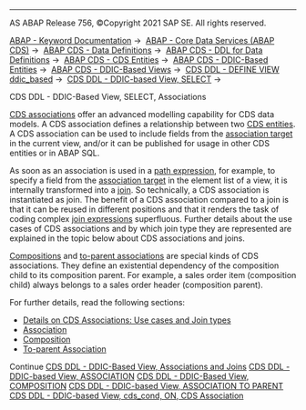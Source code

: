   

* * *

AS ABAP Release 756, ©Copyright 2021 SAP SE. All rights reserved.

[ABAP - Keyword Documentation](javascript:call_link\('abenabap.htm'\)) →  [ABAP - Core Data Services (ABAP CDS)](javascript:call_link\('abencds.htm'\)) →  [ABAP CDS - Data Definitions](javascript:call_link\('abencds_entities.htm'\)) →  [ABAP CDS - DDL for Data Definitions](javascript:call_link\('abencds_f1_ddl_syntax.htm'\)) →  [ABAP CDS - CDS Entities](javascript:call_link\('abencds_view_entity.htm'\)) →  [ABAP CDS - DDIC-Based Entities](javascript:call_link\('abencds_ddic_entity.htm'\)) →  [ABAP CDS - DDIC-Based Views](javascript:call_link\('abencds_v1_views.htm'\)) →  [CDS DDL - DEFINE VIEW ddic\_based](javascript:call_link\('abencds_define_view_v1.htm'\)) →  [CDS DDL - DDIC-based View, SELECT](javascript:call_link\('abencds_select_statement_v1.htm'\)) → 

CDS DDL - DDIC-Based View, SELECT, Associations

[CDS associations](javascript:call_link\('abencds_association_glosry.htm'\) "Glossary Entry") offer an advanced modelling capability for CDS data models. A CDS association defines a relationship between two [CDS entities](javascript:call_link\('abencds_entity_glosry.htm'\) "Glossary Entry"). A CDS association can be used to include fields from the [association target](javascript:call_link\('abenassociation_target_glosry.htm'\) "Glossary Entry") in the current view, and/or it can be published for usage in other CDS entities or in ABAP SQL.

As soon as an association is used in a [path expression](javascript:call_link\('abenpath_expression_glosry.htm'\) "Glossary Entry"), for example, to specify a field from the [association target](javascript:call_link\('abenassociation_target_glosry.htm'\) "Glossary Entry") in the element list of a view, it is internally transformed into a [join](javascript:call_link\('abenjoin_glosry.htm'\) "Glossary Entry"). So technically, a CDS association is instantiated as join. The benefit of a CDS association compared to a join is that it can be reused in different positions and that it renders the task of coding complex [join expressions](javascript:call_link\('abenjoin_expression_glosry.htm'\) "Glossary Entry") superfluous. Further details about the use cases of CDS associations and by which join type they are represented are explained in the topic below about CDS associations and joins.

[Compositions](javascript:call_link\('abencds_composition_glosry.htm'\) "Glossary Entry") and [to-parent associations](javascript:call_link\('abento_parent_association_glosry.htm'\) "Glossary Entry") are special kinds of CDS associations. They define an existential dependency of the composition child to its composition parent. For example, a sales order item (composition child) always belongs to a sales order header (composition parent).

For further details, read the following sections:

-   [Details on CDS Associations: Use cases and Join types](javascript:call_link\('abencds_assoc_join_v1.htm'\))
-   [Association](javascript:call_link\('abencds_simple_association_v1.htm'\))
-   [Composition](javascript:call_link\('abencds_composition_v1.htm'\))
-   [To-parent Association](javascript:call_link\('abencds_to_parent_assoc_v1.htm'\))

Continue
[CDS DDL - DDIC-Based View, Associations and Joins](javascript:call_link\('abencds_assoc_join_v1.htm'\))
[CDS DDL - DDIC-based View, ASSOCIATION](javascript:call_link\('abencds_simple_association_v1.htm'\))
[CDS DDL - DDIC-Based View, COMPOSITION](javascript:call_link\('abencds_composition_v1.htm'\))
[CDS DDL - DDIC-based View, ASSOCIATION TO PARENT](javascript:call_link\('abencds_to_parent_assoc_v1.htm'\))
[CDS DDL - DDIC-based View, cds\_cond, ON, CDS Association](javascript:call_link\('abencds_cond_expr_on_assoc_v1.htm'\))